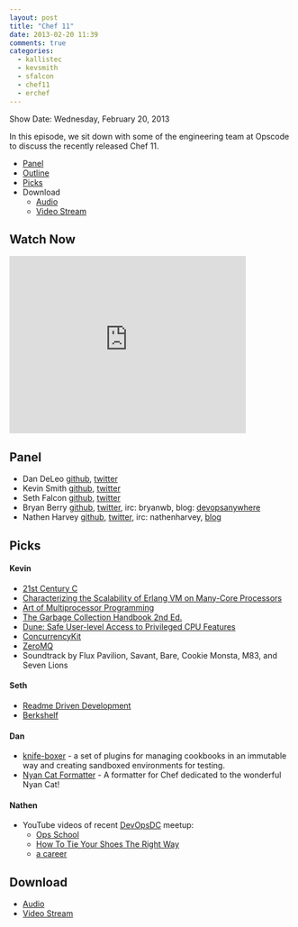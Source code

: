 ```yaml
---
layout: post
title: "Chef 11"
date: 2013-02-20 11:39
comments: true
categories: 
  - kallistec
  - kevsmith
  - sfalcon
  - chef11
  - erchef
---
```

Show Date:  Wednesday, February 20, 2013

In this episode, we sit down with some of the engineering team at Opscode to discuss the recently released Chef 11.

* [Panel](http://foodfightshow.org/2013/02/chef-11.html#panel)
* [Outline](http://foodfightshow.org/2013/02/chef-11.html#outline)
* [Picks](http://foodfightshow.org/2013/02/chef-11.html#picks)
* Download
  * [Audio](http://traffic.libsyn.com/foodfight/Food-Fight-Show-42-chef11.mp3)
  * [Video Stream](http://www.youtube.com/watch?v=yo2vchHd_FE)


Watch Now
---------

<iframe width="420" height="315" src="http://www.youtube.com/embed/yo2vchHd_FE" frameborder="0" allowfullscreen></iframe>

<!-- more -->

Panel<a name="panel"></a>
-----

* Dan DeLeo [github](http://github.com/danielsdeleo), [twitter](https://twitter.com/kallistec)
* Kevin Smith [github](http://github.com/kevsmith), [twitter](http://twitter.com/kevsmith)
* Seth Falcon [github](http://github.com/seth), [twitter](http://twitter.com/sfalcon)
* Bryan Berry [github](http://github.com/bryanwb), [twitter](http://twitter.com/bryanwb), irc: bryanwb, blog: [devopsanywhere](http://devopsanywhere.blogspot.com)
* Nathen Harvey [github](http://github.com/nathenharvey), [twitter](http://twitter.com/nathenharvey), irc: nathenharvey, [blog](http://nathenharvey.com)

Picks<a name="picks"></a>
----

#### Kevin
* [21st Century C](http://www.amazon.com/21st-Century-Tips-New-School/dp/1449327141)
* [Characterizing the Scalability of Erlang VM on Many-Core Processors](http://kth.diva-portal.org/smash/record.jsf?pid=diva2:392243)
* [Art of Multiprocessor Programming](http://www.amazon.com/The-Multiprocessor-Programming-Revised-Reprint/dp/0123973376)
* [The Garbage Collection Handbook 2nd Ed.](http://www.amazon.com/Garbage-Collection-Handbook-Management-Algorithms/dp/1420082795)
* [Dune: Safe User-level Access to Privileged CPU Features](http://dune.scs.stanford.edu/belay:dune.pdf)
* [ConcurrencyKit](http://concurrencykit.org)
* [ZeroMQ](http://zeromq.org)
* Soundtrack by Flux Pavilion, Savant, Bare, Cookie Monsta, M83, and Seven Lions

#### Seth
* [Readme Driven Development](http://tom.preston-werner.com/2010/08/23/readme-driven-development.html)
* [Berkshelf]( http://berkshelf.com/)

#### Dan
* [knife-boxer](https://github.com/danielsdeleo/knife-boxer) - a set of plugins for managing cookbooks in an immutable way and creating sandboxed environments for testing.
* [Nyan Cat Formatter](https://github.com/andreacampi/nyan-cat-chef-formatter) - A formatter for Chef dedicated to the wonderful Nyan Cat!

#### Nathen
* YouTube videos of recent [DevOpsDC](http://www.meetup.com/DevOpsDC/events/97686352/) meetup:
  * [Ops School](http://www.youtube.com/watch?v=0gx7oQaAy6g)
  * [How To Tie Your Shoes The Right Way](http://www.youtube.com/watch?v=UQ6UNhdP6Ic)
  * [a career](http://www.youtube.com/watch?v=qyxUIY72ywc)


Download
-------
  * [Audio](http://traffic.libsyn.com/foodfight/Food-Fight-Show-42-chef11.mp3)
  * [Video Stream](http://www.youtube.com/watch?v=yo2vchHd_FE)

